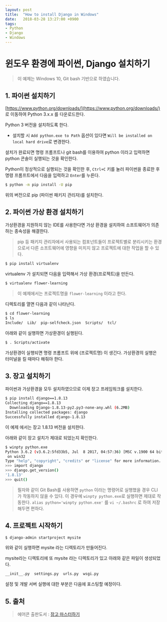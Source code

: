 ```yaml
---
layout: post
title:  "How to install Django in Windows"
date:   2018-03-28 13:27:00 +0900
tags:
- Python
- Django
- Windows
---
```


# 윈도우 환경에 파이썬, Django 설치하기

> 이 예제는 Windows 10, Git bash 기반으로 하였습니다.

## 1. 파이썬 설치하기

[https://www.python.org/downloads/](https://www.python.org/downloads/) 로 이동하여 Python 3.x.x 를 다운로드한다.

Python 3 버전을 설치하도록 한다.

 - 설치할 시 `Add python.exe to Path` 옵션이 있다면 `Will be installed on local hard drive`로 변경한다.
 
설치가 완료되면 명령 프롬프트나 git bash를 이용하여 python 이라고 입력하면 python 콘솔이 실행되는 것을 확인한다.
 
 
Python이 정상적으로 실행되는 것을 확인한 후, `Ctrl+C` 키를 눌러 파이썬을 종료한 후 명령 프롬프트에서 다음을 입력하고 `Enter`를 누른다.

```sh
$ python -m pip install -U pip
```  
 
위의 버전으로 pip (파이썬 패키지 관리자)를 설치한다.


## 2. 파이썬 가상 환경 설치하기

가상환경을 지원하지 않는 IDE를 사용한다면 가상 환경을 설치하여 소프트웨어가 의존하는 종속성을 해결한다.

> pip 등 패키지 관리자에서 사용되는 컴포넌트들이 프로젝트별로 분리시키는 환경으로서 다른 소프트웨어에 영향을 미치지 않고 프로젝트에 대한 작업을 할 수 있다. 


```sh
$ pip install virtualenv
```

virtualenv 가 설치되면 다음을 입력해서 가상 환경(프로젝트)을 만든다.

```sh
$ virtualenv flower-learning
```

> 이 예제에서는 프로젝트명을 `flower-learning` 이라고 한다.

디렉토리를 열면 다음과 같이 나타난다.

```sh
$ cd flower-learning
$ ls
Include/  Lib/  pip-selfcheck.json  Scripts/  tcl/
```

아래와 같이 실행하면 가상환경이 실행된다.

```sh
$ . Scripts/activate
```

가상환경이 실행되면 명령 프롬프트 위에 (프로젝트명) 이 생긴다. 가상환경의 실행은 터미널을 킬 때마다 해줘야 한다.

## 3. 장고 설치하기

파이썬과 가상환경을 모두 설치하였으므로 이제 장고 프레임워크를 설치한다.

```sh
$ pip install django==1.8.13
Collecting django==1.8.13
  Downloading Django-1.8.13-py2.py3-none-any.whl (6.2MB)
Installing collected packages: django
Successfully installed django-1.8.13
```

이 예제 에서는 장고 1.8.13 버전을 설치한다.


아래와 같이 장고 설치가 제대로 되었는지 확인한다.

```sh
$ winpty python.exe
Python 3.6.2 (v3.6.2:5fd33b5, Jul  8 2017, 04:57:36) [MSC v.1900 64 bit (AMD64)]
 on win32
Type "help", "copyright", "credits" or "license" for more information.
>>> import django
>>> django.get_version()
'1.8.13'
>>> quit()
```


> 필자와 같이 Git Bash를 사용하면 `python` 이라는 명령어로 실행했을 경우 CLI 가 작동하지 않을 수 있다.
> 이 경우에 `winpty python.exe`로 실행하면 제대로 작동한다.
> `alias python='winpty python.exe'` 를 `vi ~/.bashrc` 로 하여 저장해두면 편하다.


## 4. 프로젝트 시작하기

```sh
$ django-admin startproject mysite
```

위와 같이 실행하면 mysite 라는 디렉토리가 만들어진다.
 
mysite라는 디렉토리에 또 mysite 라는 디렉토리가 있고 아래와 같은 파일이 생성되었다.    

```sh
__init__.py  settings.py  urls.py  wsgi.py
```

설정 및 개발 서버 실행에 대한 부분은 다음에 포스팅할 예정이다.


## 5. 출처

> 에어콘 출판도서 : [장고 마스터하기](http://book.naver.com/bookdb/book_detail.nhn?bid=12722709)